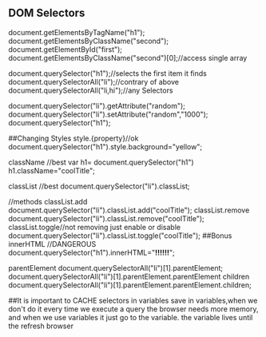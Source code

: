 DOM Selectors
--------------
document.getElementsByTagName("h1");
document.getElementsByClassName("second");
document.getElementById("first");
document.getElementsByClassName("second")[0];//access single array

document.querySelector("h1");//selects the first item it finds
document.querySelectorAll("li");//contrary of above
document.querySelectorAll("li,hi");//any Selectors

document.querySelector("li").getAttribute("random");
document.querySelector("li").setAttribute("random","1000");
document.querySelector("h1");

##Changing Styles
style.{property}//ok
document.querySelector("h1").style.background="yellow";

className //best
var h1= document.querySelector("h1")
h1.className="coolTitle";

classList //best
document.querySelector("li").classList;

//methods
classList.add
document.querySelector("li").classList.add("coolTitle");
classList.remove
document.querySelector("li").classList.remove("coolTitle");
classList.toggle//not removing just enable or  disable
document.querySelector("li").classList.toggle("coolTitle");
##Bonus
innerHTML //DANGEROUS
document.querySelector("h1").innerHTML="<strong>!!!!!!</strong>";

parentElement
document.querySelectorAll("li")[1].parentElement;
document.querySelectorAll("li")[1].parentElement.parentElement
children
document.querySelectorAll("li")[1].parentElement.parentElement.children;    

##It is important to CACHE selectors in variables
save in variables,when we don't do it every time we execute a query the browser needs more memory, and when we use variables it just go to the variable.
the variable lives until the refresh browser